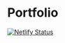 # Portfolio

[![Netlify Status](https://api.netlify.com/api/v1/badges/1b18bb6a-99d2-4129-85c2-96747bc2c4f4/deploy-status)](https://app.netlify.com/sites/admiring-poitras-1d2a26/deploys)